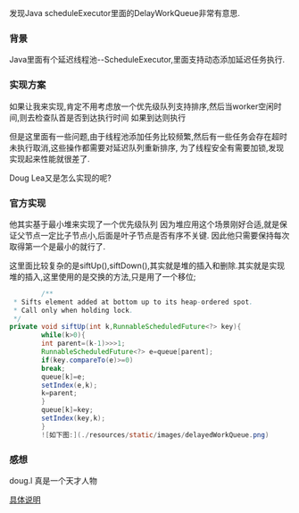 发现Java scheduleExecutor里面的DelayWorkQueue非常有意思.

### 背景

Java里面有个延迟线程池--ScheduleExecutor,里面支持动态添加延迟任务执行.

### 实现方案

如果让我来实现,肯定不用考虑放一个优先级队列支持排序,然后当worker空闲时间,则去检查队首是否到达执行时间 如果到达则执行

但是这里面有一些问题,由于线程池添加任务比较频繁,然后有一些任务会存在超时未执行取消,这些操作都需要对延迟队列重新排序, 为了线程安全有需要加锁,发现实现起来性能就很差了.

Doug Lea又是怎么实现的呢?

### 官方实现

他其实基于最小堆来实现了一个优先级队列 因为堆应用这个场景刚好合适,就是保证父节点一定比子节点小,后面是叶子节点是否有序不关键. 因此他只需要保持每次取得第一个是最小的就行了.

这里面比较复杂的是siftUp(),siftDown(),其实就是堆的插入和删除.其实就是实现堆的插入,这里使用的是交换的方法,只是用了一个移位;

```java
        /**
 * Sifts element added at bottom up to its heap-ordered spot.
 * Call only when holding lock.
 */
private void siftUp(int k,RunnableScheduledFuture<?> key){
        while(k>0){
        int parent=(k-1)>>>1;
        RunnableScheduledFuture<?> e=queue[parent];
        if(key.compareTo(e)>=0)
        break;
        queue[k]=e;
        setIndex(e,k);
        k=parent;
        }
        queue[k]=key;
        setIndex(key,k);
        }
        ![如下图:](./resources/static/images/delayedWorkQueue.png)


```

### 感想

doug.l 真是一个天才人物

[具体说明](https://www.jianshu.com/p/925dba9f5969)